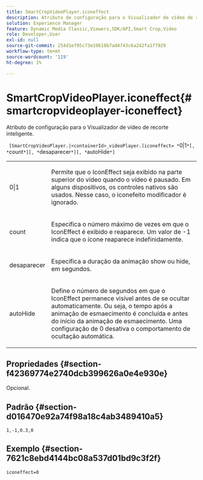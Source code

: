 ```yaml
---
title: SmartCropVideoPlayer.iconeffect
description: Atributo de configuração para o Visualizador de vídeo de recorte inteligente.
solution: Experience Manager
feature: Dynamic Media Classic,Viewers,SDK/API,Smart Crop,Video
role: Developer,User
exl-id: null
source-git-commit: 254d1ef05c73e19618b7ad4743c6a242fa177929
workflow-type: tm+mt
source-wordcount: '119'
ht-degree: 1%

---
```


# SmartCropVideoPlayer.iconeffect{#smartcropvideoplayer-iconeffect}

Atributo de configuração para o Visualizador de vídeo de recorte inteligente.

` [SmartCropVideoPlayer.|<containerId>_videoPlayer.]iconeffect= *`0|1`*[, *`count`*][, *`desaparecer`*][, *`autoHide`*]`

<table id="table_C616483932C2482CA9794DDD7313FD7C"> 
 <tbody> 
  <tr> 
   <td colname="col1"> <p> <span class="codeph"> <span class="varname"> 0|1</span> </span> </p> </td> 
   <td colname="col2"> <p> Permite que o IconEffect seja exibido na parte superior do vídeo quando o vídeo é pausado. Em alguns dispositivos, os controles nativos são usados. Nesse caso, o <span class="codeph"> iconefeito</span> modificador é ignorado. </p> </td> 
  </tr> 
  <tr> 
   <td colname="col1"> <p> <span class="codeph"> <span class="varname"> count</span> </span> </p> </td> 
   <td colname="col2"> <p> Especifica o número máximo de vezes em que o IconEffect é exibido e reaparece. Um valor de <span class="codeph"> -1</span> indica que o ícone reaparece indefinidamente. </p> </td> 
  </tr> 
  <tr> 
   <td colname="col1"> <p> <span class="codeph"> <span class="varname"> desaparecer</span> </span> </p> </td> 
   <td colname="col2"> <p> Especifica a duração da animação show ou hide, em segundos. </p> </td> 
  </tr> 
  <tr> 
   <td colname="col1"> <p> <span class="codeph"> <span class="varname"> autoHide</span> </span> </p> </td> 
   <td colname="col2"> <p> Define o número de segundos em que o IconEffect permanece visível antes de se ocultar automaticamente. Ou seja, o tempo após a animação de esmaecimento é concluída e antes do início da animação de esmaecimento. Uma configuração de <span class="codeph"> 0</span> desativa o comportamento de ocultação automática. </p> </td> 
  </tr> 
 </tbody> 
</table>

## Propriedades {#section-f42369774e2740dcb399626a0e4e930e}

Opcional.

## Padrão {#section-d016470e92a74f98a18c4ab3489410a5}

`1,-1,0.3,0`

## Exemplo {#section-7621c8ebd4144bc08a537d01bd9c3f2f}

```
iconeffect=0
```
